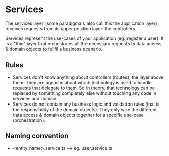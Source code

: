 # Services

The services layer (some paradigma's also call this the application layer) receives requests from its upper position layer: the controllers.

Services represent the use-cases of your application (eg. register a user). It is a "thin" layer that orchestrates all the necessary requests to data access & domain objects to fullfil a business scenario.

## Rules

- Services don't know anything about controllers (routes), the layer above them. They are agnostic about which technology is used to handle requests that delegate to them. So in theory, that technology can be replaced by something completely else without touching any code in services and domain.
- Services do not contain any business logic and validation rules (that is the responsibility of the domain objects). They only wire the different data access & domain objects together for a specific use-case (orchestration).

## Naming convention

- \<entity_name\>.service.ts --> eg. user.service.ts
